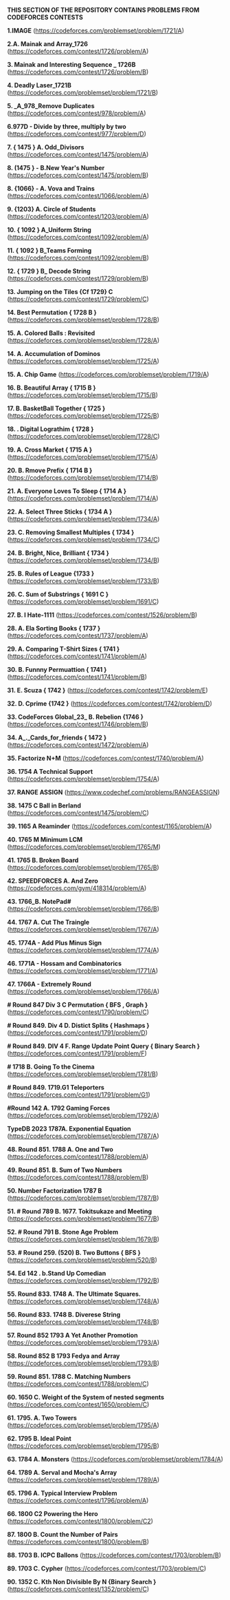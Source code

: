 **THIS SECTION OF THE REPOSITORY CONTAINS PROBLEMS FROM CODEFORCES CONTESTS**

**1.IMAGE**
(https://codeforces.com/problemset/problem/1721/A)


**2.A. Mainak and Array_1726**
(https://codeforces.com/contest/1726/problem/A)


**3. Mainak and Interesting Sequence _ 1726B**
(https://codeforces.com/contest/1726/problem/B)


**4. Deadly Laser_1721B**
(https://codeforces.com/problemset/problem/1721/B)

**5. _A_978_Remove Duplicates**
(https://codeforces.com/contest/978/problem/A)

**6.977D - Divide by three, multiply by two**
(https://codeforces.com/contest/977/problem/D)

**7. { 1475 } A. Odd_Divisors**
(https://codeforces.com/contest/1475/problem/A)


**8.  (1475 } - B.New Year's Number**
(https://codeforces.com/contest/1475/problem/B)

**8. {1066} - A. Vova and Trains**
(https://codeforces.com/contest/1066/problem/A)


**9. {1203} A. Circle of Students**
(https://codeforces.com/contest/1203/problem/A)


**10. { 1092 } A_Uniform String**
(https://codeforces.com/contest/1092/problem/A)


**11. { 1092 } B_Teams Forming**
(https://codeforces.com/contest/1092/problem/B)


**12. { 1729 } B_ Decode String**
(https://codeforces.com/contest/1729/problem/B)


**13. Jumping on the Tiles {Cf 1729} C**
(https://codeforces.com/contest/1729/problem/C)


**14. Best Permutation { 1728  B }**
(https://codeforces.com/problemset/problem/1728/B)


**15.  A. Colored Balls : Revisited**
(https://codeforces.com/problemset/problem/1728/A)


**14.  A. Accumulation of Dominos**
(https://codeforces.com/problemset/problem/1725/A)

**15. A. Chip Game**
(https://codeforces.com/problemset/problem/1719/A)


**16. B. Beautiful Array { 1715 B }**
(https://codeforces.com/problemset/problem/1715/B)

**17. B. BasketBall Together { 1725 }**
(https://codeforces.com/problemset/problem/1725/B)

**18.   . Digital Lograthim { 1728 }**
(https://codeforces.com/problemset/problem/1728/C)

**19.  A. Cross Market { 1715 A }**
(https://codeforces.com/problemset/problem/1715/A)

**20.  B. Rmove Prefix { 1714 B }**
(https://codeforces.com/problemset/problem/1714/B)


**21.  A.  Everyone Loves To Sleep { 1714 A }**
(https://codeforces.com/problemset/problem/1714/A)

**22.  A.  Select Three Sticks { 1734 A }**
(https://codeforces.com/problemset/problem/1734/A)

**23.  C. Removing Smallest Multiples { 1734 }**
(https://codeforces.com/problemset/problem/1734/C)

**24.  B. Bright, Nice, Brilliant { 1734 }**
(https://codeforces.com/problemset/problem/1734/B)

**25. B. Rules of League {1733 }**
(https://codeforces.com/problemset/problem/1733/B)

**26. C. Sum of Substrings { 1691 C }**
(https://codeforces.com/problemset/problem/1691/C)

**27.  B. I Hate-1111**
(https://codeforces.com/contest/1526/problem/B)

**28.  A. Ela Sorting Books { 1737 }**
(https://codeforces.com/contest/1737/problem/A)

**29.    A. Comparing T-Shirt Sizes { 1741 }**
(https://codeforces.com/contest/1741/problem/A)


**30.    B. Funnny Permuattion { 1741 }**
(https://codeforces.com/contest/1741/problem/B)


**31.   E. Scuza { 1742 }**
(https://codeforces.com/contest/1742/problem/E)

**32.  D.  Cprime {1742 }**
(https://codeforces.com/contest/1742/problem/D)

**33.   CodeForces Global_23_ B. Rebelion {1746 }**
(https://codeforces.com/contest/1746/problem/B)


**34.  A_._Cards_for_friends { 1472 }**
(https://codeforces.com/contest/1472/problem/A)


**35.  Factorize N+M**
(https://codeforces.com/contest/1740/problem/A)


**36.   1754 A Technical Support**
(https://codeforces.com/problemset/problem/1754/A)

**37. RANGE ASSIGN**
(https://www.codechef.com/problems/RANGEASSIGN)

**38. 1475 C Ball in Berland**
(https://codeforces.com/contest/1475/problem/C)

**39. 1165 A Reaminder**
(https://codeforces.com/contest/1165/problem/A)


**40. 1765 M Minimum LCM**
(https://codeforces.com/problemset/problem/1765/M)


**41. 1765 B. Broken Board**
(https://codeforces.com/problemset/problem/1765/B)


**42.  SPEEDFORCES   A. And Zero**
(https://codeforces.com/gym/418314/problem/A)

**43. 1766_B. NotePad#**
(https://codeforces.com/problemset/problem/1766/B)

**44. 1767 A. Cut The Traingle**
(https://codeforces.com/problemset/problem/1767/A)

**45.  1774A - Add Plus Minus Sign**
(https://codeforces.com/problemset/problem/1774/A)

**46.  1771A - Hossam and Combinatorics**
(https://codeforces.com/problemset/problem/1771/A)

**47. 1766A - Extremely Round**
(https://codeforces.com/problemset/problem/1766/A)

**# Round 847 Div 3 C Permutation { BFS , Graph }**
(https://codeforces.com/contest/1790/problem/C)


**# Round 849. Div 4 D. Distict Splits { Hashmaps }**
(https://codeforces.com/contest/1791/problem/D)

**# Round 849. DIV 4 F. Range Update Point Query { Binary Search }**
(https://codeforces.com/contest/1791/problem/F)


**# 1718 B. Going To the Cinema**
(https://codeforces.com/problemset/problem/1781/B)


**# Round 849. 1719.G1 Teleporters**
(https://codeforces.com/contest/1791/problem/G1)

**#Round 142 A. 1792 Gaming Forces**
(https://codeforces.com/problemset/problem/1792/A)

**TypeDB 2023 1787A. Exponential Equation**
(https://codeforces.com/problemset/problem/1787/A)


**48. Round 851. 1788 A. One and Two**
(https://codeforces.com/contest/1788/problem/A)


**49. Round 851. B. Sum of Two Numbers**
(https://codeforces.com/contest/1788/problem/B)


**50. Number Factorization 1787 B**
(https://codeforces.com/problemset/problem/1787/B)


**51. # Round 789 B. 1677. Tokitsukaze and Meeting**
(https://codeforces.com/problemset/problem/1677/B)

**52. # Round 791 B. Stone Age Problem**
(https://codeforces.com/problemset/problem/1679/B)


**53.  # Round 259. (520) B. Two Buttons { BFS }**
(https://codeforces.com/problemset/problem/520/B)



**54.  Ed 142 . b.Stand Up Comedian**
(https://codeforces.com/problemset/problem/1792/B)


**55. Round 833. 1748 A. The Ultimate Squares.**
(https://codeforces.com/problemset/problem/1748/A)

**56. Round 833. 1748 B. Diverese String**
(https://codeforces.com/problemset/problem/1748/B)

**57. Round 852 1793 A Yet Another Promotion**
(https://codeforces.com/problemset/problem/1793/A)


**58. Round 852 B 1793 Fedya and Array**
(https://codeforces.com/problemset/problem/1793/B)


**59. Round 851. 1788 C. Matching Numbers**
(https://codeforces.com/contest/1788/problem/C)


**60. 1650 C. Weight of the System of nested segments**
(https://codeforces.com/contest/1650/problem/C)


**61. 1795. A. Two Towers**
(https://codeforces.com/problemset/problem/1795/A)

**62. 1795 B. Ideal Point**
(https://codeforces.com/problemset/problem/1795/B)


**63. 1784 A. Monsters**
(https://codeforces.com/problemset/problem/1784/A)


**64. 1789 A. Serval and Mocha's Array**
(https://codeforces.com/problemset/problem/1789/A)


**65. 1796 A. Typical Interview Problem**
(https://codeforces.com/contest/1796/problem/A)


**66. 1800  C2 Powering the Hero**
(https://codeforces.com/contest/1800/problem/C2)

**87. 1800 B. Count the Number of Pairs**
(https://codeforces.com/contest/1800/problem/B)


**88. 1703 B. ICPC Ballons**
(https://codeforces.com/contest/1703/problem/B)

**89. 1703 C. Cypher**
(https://codeforces.com/contest/1703/problem/C)


**90. 1352 C. Kth Non Divisible By N  {Binary Search }**
(https://codeforces.com/contest/1352/problem/C)
